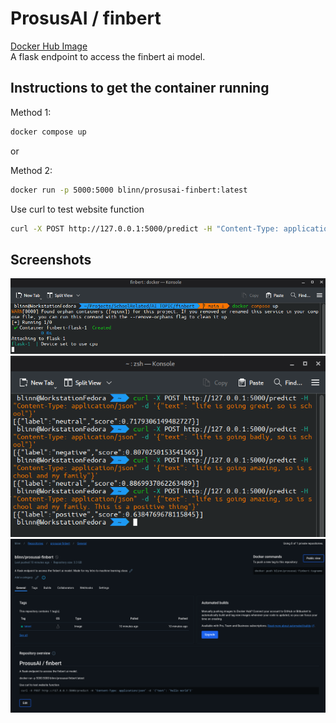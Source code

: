 # ProsusAI / finbert
[Docker Hub Image](https://hub.docker.com/repository/docker/blinn/prosusai-finbert/general) \
A flask endpoint to access the finbert ai model.

## Instructions to get the container running
Method 1:
```bash
docker compose up
```
or

Method 2:
```bash
docker run -p 5000:5000 blinn/prosusai-finbert:latest
```

Use curl to test website function
```bash
curl -X POST http://127.0.0.1:5000/predict -H "Content-Type: application/json" -d '{"text": "hello world"}'
```

## Screenshots
![application running](./Images/ApplicationRunning.png)
![Curl Requests](./Images/CurlRequests.png)
![Docker Hub](./Images/DockerHub.png)

